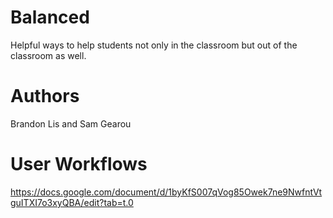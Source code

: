 # Balanced
Helpful ways to help students not only in the classroom but out of the classroom as well. 


# Authors
Brandon Lis and Sam Gearou

# User Workflows
https://docs.google.com/document/d/1byKfS007qVog85Owek7ne9NwfntVtguITXI7o3xyQBA/edit?tab=t.0